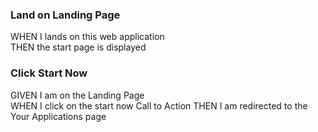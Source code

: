 ### Land on Landing Page

WHEN I lands on this web application  
THEN the start page is displayed

### Click Start Now

GIVEN I am on the Landing Page  
WHEN I click on the start now Call to Action
THEN I am redirected to the Your Applications page
